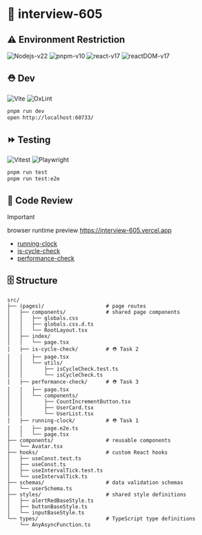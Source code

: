 # 📝 interview-605

## ⚠️ Environment Restriction

![Nodejs-v22](https://img.shields.io/badge/Node.js-v22.20.0-black?style=for-the-badge&logo=node.js&logoColor=white&color=339933)
![pnpm-v10](https://img.shields.io/badge/pnpm-v10.20.0-black?style=for-the-badge&logo=pnpm&logoColor=white&color=F69220)
![react-v17](https://img.shields.io/badge/react-v17.0.1-black?style=for-the-badge&logo=react&logoColor=white&color=61DAFB)
![reactDOM-v17](https://img.shields.io/badge/react--DOM-v17.0.1-black?style=for-the-badge&logo=react&logoColor=white&color=61DAFB)

## ⛑️ Dev

![Vite](https://img.shields.io/badge/-Vite-252529?style=for-the-badge&logo=vite&logoColor=FCC72B)
![OxLint](https://img.shields.io/badge/oxc-%2338B2AC?style=for-the-badge&logo=eslint&logoColor=white)

```sh
pnpm run dev
open http://localhost:60733/
```

## ⏩ Testing

![Vitest](https://img.shields.io/badge/-Vitest-252529?style=for-the-badge&logo=vitest&logoColor=FCC72B)
![Playwright](https://img.shields.io/badge/-Playwright-252529?style=for-the-badge&logo=googlechrome&logoColor=FCC72B)

```sh
pnpm run test
pnpm run test:e2e
```

## 👀 Code Review

> [!IMPORTANT]
>
> browser runtime preview <https://interview-605.vercel.app>

- [running-clock](<https://github.com/aqzhyi/interview-605/tree/main/src/(pages)/running-clock>)
- [is-cycle-check](<https://github.com/aqzhyi/interview-605/tree/main/src/(pages)/is-cycle-check>)
- [performance-check](<https://github.com/aqzhyi/interview-605/tree/main/src/(pages)/performance-check>)

## 🗄️ Structure

```text
src/
├── (pages)/                    # page routes
│   ├── components/             # shared page components
│   │   ├── globals.css
│   │   ├── globals.css.d.ts
│   │   └── RootLayout.tsx
│   ├── index/
│   │   └── page.tsx
│   ├── is-cycle-check/         # ⛑️ Task 2
│   │   ├── page.tsx
│   │   └── utils/
│   │       ├── isCycleCheck.test.ts
│   │       └── isCycleCheck.ts
│   ├── performance-check/      # ⛑️ Task 3
│   │   ├── page.tsx
│   │   └── components/
│   │       ├── CountIncrementButton.tsx
│   │       ├── UserCard.tsx
│   │       └── UserList.tsx
│   ├── running-clock/          # ⛑️ Task 1
│   │   ├── page.e2e.ts
│   │   └── page.tsx
├── components/                 # reusable components
│   └── Avatar.tsx
├── hooks/                      # custom React hooks
│   ├── useConst.test.ts
│   ├── useConst.ts
│   ├── useIntervalTick.test.ts
│   └── useIntervalTick.ts
├── schemas/                    # data validation schemas
│   └── userSchema.ts
├── styles/                     # shared style definitions
│   ├── alertRedBaseStyle.ts
│   ├── buttonBaseStyle.ts
│   └── inputBaseStyle.ts
└── types/                      # TypeScript type definitions
    └── AnyAsyncFunction.ts
```
